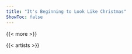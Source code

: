 ```yaml
---
title: "It's Beginning to Look Like Christmas"
ShowToc: false
---
```


{{< more >}}

{{< artists >}}